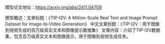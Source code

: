 模型论文地址：https://arxiv.org/abs/2411.04709

模型概述：文章标题：《TIP-I2V: A Million-Scale Real Text and Image Prompt Dataset for Image-to-Video Generation》
中文文章标题：《TIP-I2V：用于图像到视频生成的百万级真实文本和图像提示数据集》
文章内容：介绍了TIP-I2V数据集，包含百万级真实文本和图像提示，用于图像到视频生成任务。
